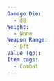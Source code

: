 ```yaml
---
Damage Die:
  - d8
Weight:
  - None
Weapon Range:
  - 6ft
Value (gp): 
Item tags:
  - Combat
---
```

